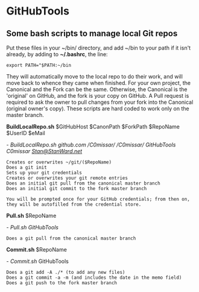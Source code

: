 # GitHubTools

## Some bash scripts to manage local Git repos

Put these files in your ~/bin/ directory, and add \~/bin to your path if it isn't already, by adding to **\~/.bashrc**, the line:
```
export PATH="$PATH:~/bin
```
They will automatically move to the local repo to do their work, and will move back to whence they came when finished.
For your own project, the Canonical and the Fork can be the same.
Otherwise, the Canonical is the 'original' on GitHub, and the fork is your copy on GitHub.
A Pull request is required to ask the owner to pull changes from your fork into the Canonical (original owner's copy).
These scripts are hard coded to work only on the master branch.

**BuildLocalRepo.sh** $GitHubHost $CanonPath $ForkPath $RepoName $UserID $eMail

\- *BuildLocalRepo.sh github.com /C0missar/ /C0missar/ GitHubTools C0missar Stan@StanWard.net*

```
Creates or overwrites ~/git/($RepoName)
Does a git init
Sets up your git credentials
Creates or overwrites your git remote entries
Does an initial git pull from the canonical master branch
Does an initial git commit to the fork master branch

You will be prompted once for your GitHub credentials; from then on, they will be autofilled from the credential store.
```
**Pull.sh** $RepoName

\- *Pull.sh GitHubTools*
```
Does a git pull from the canonical master branch
```
**Commit.sh** $RepoName

\- *Commit.sh* GitHubTools
```
Does a git add -A ./* (to add any new files)
Does a git commit -a -m (and includes the date in the memo field)
Does a git push to the fork master branch
```
